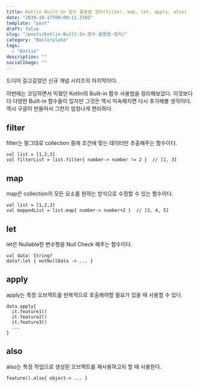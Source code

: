 ```yaml
---
title: Kotlin Built-In 함수 활용법 정리(filter, map, let, apply, also)
date: "2019-10-17T00:00:11.210Z"
template: "post"
draft: false
slug: "/posts/Kotlin-Built-In-함수-활용법-정리/"
category: "Boilerplate"
tags:
  - "Kotlin"
description: ""
socialImage: ""
---
```


드디어 길고길었던 신규 개념 시리즈의 마지막이다.

이번에는 코딩하면서 익혔던 Kotlin의 Built-in 함수 사용법을 정리해보았다. 이것보다 더 다양한 Built-in 함수들이 있지만 그것은 역시 익숙해지면 다시 추가해볼 생각이다. 역시 구글이 만들어서 그런지 엄청나게 편리하다.

## filter

filter는 말그대로 collection 중에 조건에 맞는 데이터만 추출해주는 함수이다.

```
val list = [1,2,3]
val filterList = list.filter{ number-> number != 2 }  // [1, 3]
```

## map

map은 collection의 모든 요소를 원하는 방식으로 수정할 수 있는 함수이다.

```
val list = [1,2,3]
val mappedList = list.map{ number-> number+2 }  // [3, 4, 5]
```

## let

let은 Nullable한 변수형을 Null Check 해주는 함수이다.

```
val data: String?
data?.let { notNullData -> ... }
```

## apply

apply는 특정 오브젝트를 반복적으로 호출해야할 필요가 있을 때 사용할 수 있다.

```
data.apply{
  it.feature1()
  it.feature2()
  it.feature3()
  ...
}
```

## also

also는 특정 작업으로 생성된 오브젝트를 재사용하고자 할 때 사용한다.

```
feature().also{ object-> ... }
```
